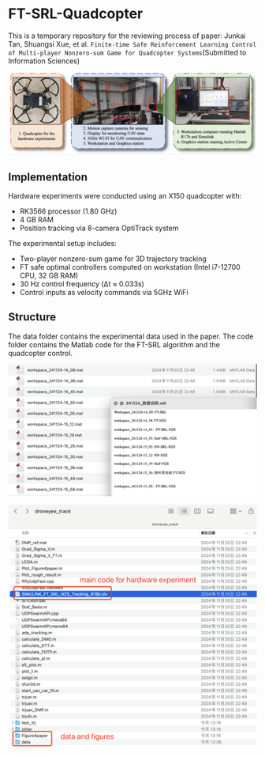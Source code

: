 # FT-SRL-Quadcopter

This is a temporary repository for the reviewing process of paper: Junkai Tan, Shuangsi Xue, et al. ``Finite-time Safe Reinforcement Learning Control of Multi-player Nonzero-sum Game for Quadcopter Systems``(Submitted to Information Sciences)

![structure](hardware_V2.png)
## Implementation

Hardware experiments were conducted using an X150 quadcopter with:
- RK3566 processor (1.80 GHz)
- 4 GB RAM
- Position tracking via 8-camera OptiTrack system

The experimental setup includes:
- Two-player nonzero-sum game for 3D trajectory tracking
- FT safe optimal controllers computed on workstation (Intel i7-12700 CPU, 32 GB RAM)
- 30 Hz control frequency (Δt ≈ 0.033s)
- Control inputs as velocity commands via 5GHz WiFi

## Structure
The data folder contains the experimental data used in the paper. The code folder contains the Matlab code for the FT-SRL algorithm and the quadcopter control.

![structure](data.jpg)


![structure](code.jpg)